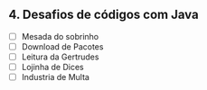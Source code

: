 ## 4. Desafios de códigos com Java

- [ ] Mesada do sobrinho
- [ ] Download de Pacotes
- [ ] Leitura da Gertrudes
- [ ] Lojinha de Dices
- [ ] Industria de Multa
